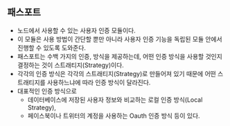 ## 패스포트

- 노드에서 사용할 수 있는 사용자 인증 모듈이다.
- 이 모듈은 사용 방법이 간단할 뿐만 아니라 사용자 인증 기능을 독립된 모듈 안에서 진행할 수 있도록 도와준다.
- 패스포트는 수백 가지의 인증, 방식을 제공하는데, 어떤 인증 방식을 사용할 것인지 결정하는 것이 스트래티지(Strategy)이다.
- 각각의 인증 방식은 각각의 스트래티지(Strategy)로 만들어져 있기 때문에 어떤 스트래티지를 사용하느냐에 따라 인증 방식이 달라진다.
- 대표적인 인증 방식으로
  - 데이터베이스에 저장된 사용자 정보와 비교하는 로컬 인증 방식(Local Strategy),
  - 페이스북이나 트위터의 계정을 사용하는 Oauth 인증 방식 등이 있다.
